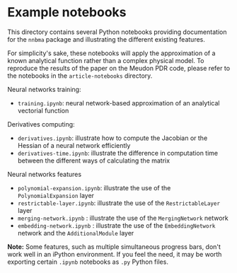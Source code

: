 # Example notebooks

This directory contains several Python notebooks providing documentation for the `nnbma` package and illustrating the different existing features.

For simplicity's sake, these notebooks will apply the approximation of a known analytical function rather than a complex physical model. To reproduce the results of the paper on the Meudon PDR code, please refer to the notebooks in the `article-notebooks` directory.

Neural networks training:

- `training.ipynb`: neural network-based approximation of an analytical vectorial function

Derivatives computing:

- `derivatives.ipynb`: illustrate how to compute the Jacobian or the Hessian of a neural network efficiently
- `derivatives-time.ipynb`: illustrate the difference in computation time between the different ways of calculating the matrix

Neural networks features

- `polynomial-expansion.ipynb`: illustrate the use of the `PolynomialExpansion` layer
- `restrictable-layer.ipynb`: illustrate the use of the `RestrictableLayer` layer
- `merging-network.ipynb` : illustrate the use of the `MergingNetwork` network
- `embedding-network.ipynb` : illustrate the use of the `EmbeddingNetwork` network and the `AdditionalModule` layer

__Note:__ Some features, such as multiple simultaneous progress bars, don't work well in an iPython environment. If you feel the need, it may be worth exporting certain `.ipynb` notebooks as `.py` Python files.
